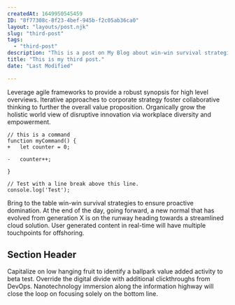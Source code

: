 ```yaml
---
createdAt: 1649950545459
ID: "8f77308c-8f23-4bef-945b-f2c05ab36ca0"
layout: "layouts/post.njk"
slug: "third-post"
tags:
  - "third-post"
description: "This is a post on My Blog about win-win survival strategies."
title: "This is my third post."
date: "Last Modified"

---
```

Leverage agile frameworks to provide a robust synopsis for high level overviews. Iterative approaches to corporate strategy foster collaborative thinking to further the overall value proposition. Organically grow the holistic world view of disruptive innovation via workplace diversity and empowerment.

```diff-js
// this is a command
function myCommand() {
+	let counter = 0;

-	counter++;

}

// Test with a line break above this line.
console.log('Test');
```

Bring to the table win-win survival strategies to ensure proactive domination. At the end of the day, going forward, a new normal that has evolved from generation X is on the runway heading towards a streamlined cloud solution. User generated content in real-time will have multiple touchpoints for offshoring.

## Section Header

Capitalize on low hanging fruit to identify a ballpark value added activity to beta test. Override the digital divide with additional clickthroughs from DevOps. Nanotechnology immersion along the information highway will close the loop on focusing solely on the bottom line.